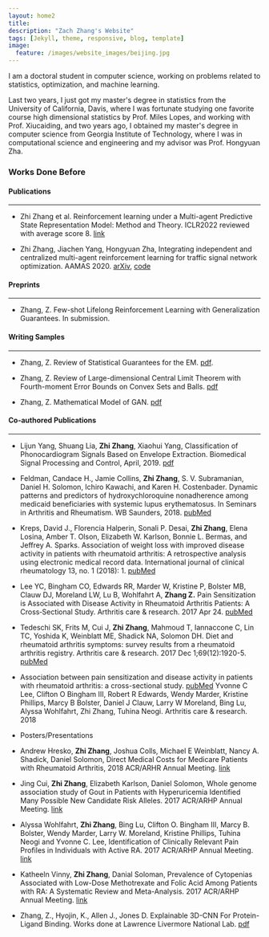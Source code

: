 ```yaml
---
layout: home2
title:
description: "Zach Zhang's Website"
tags: [Jekyll, theme, responsive, blog, template]
image:
  feature: /images/website_images/beijing.jpg
---
```


<!-- <br /> -->

<!-- ### Who am I 
You can also see my webpage [scholoar](https://scholar.google.com/citations?user=O__axAoAAAAJ&hl=en).
 -->
I am a doctoral student in computer science, working on problems related to statistics, optimization, and machine learning.  

<!-- In particular, the problems are related to statistical machine learning, high-dimensional statistics, computational statistics, statistical inference and estimation of dynamic systems. 
 -->
<!-- I am always highly interested in the statistical inference, estimation, and learning of dynamic systems and their relationship with reinforcement learning algorithms. 
statistical learning theory for explaining and analyzing how the deep neural network model works
I also care about heath. I worked 2 years as Data Scientist and Engineer in Harvard Medical School and other research position.  -->


Last two years, I just got my master's degree in statistics from the University of California, Davis, where I was fortunate studying one favorite course high dimensional statistics by Prof. Miles Lopes, and working with Prof. Xiucaiding, and two years ago, I obtained my master's degree in computer science from Georgia Institute of Technology, where I was in computational science and engineering and my advisor was Prof. Hongyuan Zha. 

<!-- I finished the Computer Science master degree in Georgia Tech specialized with <b>Machine Learning, where I worked on the multi-agent reinforcement learning research.
At the same time, I have sincere love for math, programming, and engineering, and automation, so I continue to strengthen my mathematics learning through advanced courses and research. 
<br/> -->
### Works Done Before
#### Publications
---
* Zhi Zhang et al. Reinforcement learning under a Multi-agent Predictive State Representation Model: Method and Theory. ICLR2022 reviewed with average score 8. [link](https://openreview.net/forum?id=PLDOnFoVm4)

* Zhi Zhang, Jiachen Yang, Hongyuan Zha, Integrating independent and centralized multi-agent reinforcement learning for traffic signal network optimization. AAMAS 2020. [arXiv](https://arxiv.org/abs/1909.10651), [code]()

#### Preprints
---
* Zhang, Z. Few-shot Lifelong Reinforcement Learning with Generalization Guarantees. In submission.  

#### Writing Samples
---
* Zhang, Z. Review of Statistical Guarantees for the EM. [pdf](https://github.com/zzh237/sta243/blob/main/STA243_Project_Zhi.pdf).


* Zhang, Z. Review of Large-dimensional Central Limit Theorem with Fourth-moment Error Bounds on Convex Sets and Balls. [pdf](https://github.com/zzh237/sta250/blob/main/STA250_Project_Zhi.pdf)


* Zhang, Z. Mathematical Model of GAN. [pdf](https://github.com/zzh237/sta299/blob/main/STA299_Project_Zhi.pdf)
 

#### Co-authored Publications
--- 
* Lijun Yang, Shuang Lia, <b>Zhi Zhang</b>, Xiaohui Yang, Classification of Phonocardiogram Signals Based on Envelope Extraction. Biomedical Signal Processing and Control, April, 2019. [pdf](https://www.researchgate.net/profile/Lijun-Yang-15/publication/338116487_Classification_of_Phonocardiogram_Signals_Based_on_Envelope_Optimization_Model_and_Support_Vector_Machine/links/5e00517c92851c836493bfa9/Classification-of-Phonocardiogram-Signals-Based-on-Envelope-Optimization-Model-and-Support-Vector-Machine.pdf) 
 
* Feldman, Candace H., Jamie Collins, <b>Zhi Zhang</b>, S. V. Subramanian, Daniel H. Solomon, Ichiro Kawachi, and Karen H. Costenbader. Dynamic patterns and predictors of hydroxychloroquine nonadherence among medicaid beneficiaries with systemic lupus erythematosus. In Seminars in Arthritis and Rheumatism. WB Saunders, 2018. [pubMed](https://pubmed.ncbi.nlm.nih.gov/29458974/)

* Kreps, David J., Florencia Halperin, Sonali P. Desai, <b>Zhi Zhang</b>, Elena Losina, Amber T. Olson, Elizabeth W. Karlson, Bonnie L. Bermas, and Jeffrey A. Sparks. Association of weight loss with improved disease activity in patients with rheumatoid arthritis: A retrospective analysis using electronic medical record data. International journal of clinical rheumatology 13, no. 1 (2018): 1.
[pubMed](https://www.ncbi.nlm.nih.gov/pmc/articles/PMC5875117/)


* Lee YC, Bingham CO, Edwards RR, Marder W, Kristine P, Bolster MB, Clauw DJ, Moreland LW, Lu B, Wohlfahrt A, <b>Zhang Z.</b> Pain Sensitization is Associated with Disease Activity in Rheumatoid Arthritis Patients: A Cross‐Sectional Study. Arthritis care & research. 2017 Apr 24. [pubMed](https://www.ncbi.nlm.nih.gov/pmc/articles/PMC5654691/)


* Tedeschi SK, Frits M, Cui J, <b>Zhi Zhang</b>, Mahmoud T, Iannaccone C, Lin TC, Yoshida K, Weinblatt ME, Shadick NA, Solomon DH. Diet and rheumatoid arthritis symptoms: survey results from a rheumatoid arthritis registry. Arthritis care & research. 2017 Dec 1;69(12):1920-5. [pubMed](https://pubmed.ncbi.nlm.nih.gov/28217907/)


* Association between pain sensitization and disease activity in patients with rheumatoid arthritis: a cross-sectional study. [pubMed]()
Yvonne C Lee, Clifton O Bingham III, Robert R Edwards, Wendy Marder, Kristine Phillips, Marcy B Bolster, Daniel J Clauw, Larry W Moreland, Bing Lu, Alyssa Wohlfahrt, Zhi Zhang, Tuhina Neogi. 
Arthritis care & research. 2018 



* Posters/Presentations
* Andrew Hresko, <b>Zhi Zhang</b>, Joshua Colls, Michael E Weinblatt, Nancy A. Shadick, Daniel Solomon, Direct Medical
Costs for Medicare Patients with Rheumatoid Arthritis, 2018 ACR/ARHR Annual Meeting. [link](https://acrabstracts.org/abstract/direct-medical-costs-for-medicare-patients-with-rheumatoid-arthritis/)

* Jing Cui, <b>Zhi Zhang</b>, Elizabeth Karlson, Daniel Solomon, Whole genome association study of Gout in Patients with
Hyperuricemia Identified Many Possible New Candidate Risk Alleles. 2017 ACR/ARHP Annual Meeting. [link](https://acrabstracts.org/abstract/gwas-of-gout-in-patients-with-hyperuricemia-identified-many-possible-new-candidate-risk-alleles/)

* Alyssa Wohlfahrt, <b>Zhi Zhang</b>, Bing Lu, Clifton O. Bingham III, Marcy B. Bolster, Wendy Marder, Larry W. Moreland, Kristine Phillips, Tuhina Neogi and Yvonne C. Lee, Identification of Clinically Relevant Pain Profiles in Individuals with Active RA. 2017 ACR/ARHP Annual Meeting. [link](https://acrabstracts.org/abstract/identification-of-clinically-relevant-pain-profiles-in-individuals-with-active-ra/) 

* Katheeln Vinny, <b>Zhi Zhang</b>, Danial Soloman, Prevalence of Cytopenias Associated with Low-Dose Methotrexate and Folic Acid Among Patients with RA: A Systematic Review and Meta-Analysis. 2017 ACR/ARHP Annual Meeting. [link](https://acrabstracts.org/abstract/hematologic-abnormalities-during-the-use-of-low-dose-methotrexate-for-rheumatoid-arthritis-a-systematic-review-and-meta-analysis/) 

<!-- < https://drive.google.com/file/d/1LjPYFeUvlhd-bTaX4dFrBjc5qIth47yG/view  -->
<!-- <figure>
  <img src="/images/projects/marl.jpg" width="524" height="300">
</figure> -->




* Zhang, Z., Hyojin, K., Allen J., Jones D. Explainable 3D-CNN For Protein-Ligand Binding. Works done at Lawrence Livermore National Lab. [pdf](https://github.com/zzh237/llnl)

 
 
<!-- ### Selected Courses Completed
Some favorite and related courses (100 as full score, A: 90-100, G: Graduate, U: Undergraduate): Probability Theory, Statistical Method for Research, Machine Learning(G: A), Reinforcement Learning (G: A), Machine Learning Theory (G: A), Numerical Analysis (G: A), Linear Algebra (G:A), Knowledge-based AI (G: A), Machine Learning for Trading (G: A), Design and Analysis of Algorithms (G:A),Statistical Analysis (G: A), Stats Method for Bio-experiment (G: A), Probability Theory & Mathematical Statistics (U: 96), Analysis (U: A), AI for Robotics (G: A), Software Development Process (G: A), Computer Vision (G: A), Physiological Genomics (G: A), Advanced Mathematics I-II (score: 99), Probability Theory & Mathematical Statistics (96), C Programming Language (U: 88), Electrotechnics & Electronics (93), Engineering Mechanics (95),  Basic Mechanics (91), Planning and Designing of Food Factory (85), Refrigeration Engineering (84),  Conspectus of Engineering Detection and Automation, Food Processing Machine and Equipment, Physics (84), Engineering Drawing and AutoCAD (88)  -->


<!-- #### Data Engineering and web visualization: 
I was a full time Senior Data Scientist for <a href="http://www.seluxdx.com/">SeLux Diagnostics Inc</a>, a biotechnology company, where the team are building 
the next generation high throughput FDA required antibiotic susceptibility testing (“AST”) device for clinical labs to run AST test for infectious disease efficiently
and precisely. Quite amount of data were generated from bio-experiments, chemical-experiments, device running, patient samples, I used <b>OOP</b> to capture those information 
from various objects such as physical device parameters, incubation results of microbiological plates, chemical reagents fluorescence value, bacterial genera, 
drug concentration, patients' record, then investigated their relationship, and then developed and applied machine learning algorithms (<b>Kernel Bayes, XGB, hmm, Bayes nets with Chow-Liu tree, conditional random fields, 
and deep learning LSTM</b>) to do different predication, such as minimum antibiotic susceptible concentration for different sample, and built a multi-functional software 
to embed the algorithms into the system of device for seamlessly backend device running and <b>algorithm training, testing, and frontend web-visualization</b> using the <b>multi-threads pipe</b> and 
<b>ASP.NET web service</b> to communicate data between device, database, and algorithm development platform (such as python, tensorflow, Matlab, R)<a href="https://github.com/zzh237/SeLux">(github).</a>

<figure>
  <img src="/images/projects/selux/Capture0.PNG" width="524" height="350">
</figure>
<figure>
  <img src="/images/projects/selux/Capture.PNG" width="424" height="300">
</figure>
<figure>
  <img src="/images/projects/selux/Capture2.PNG" width="424" height="300"> 
  <figcaption> sample algorithm training results on web </figcaption>
</figure>
<br/>


#### 3D Protein Feature Data Visualization:
I am interning at Lawrence Livermore National Laboratory to work on a project to understand the protein binding behavior, here I built tools to visualize the 3d docking structure and the activation layer output of the neural network. 

<figure>
  <img src="/images/projects/llnl.jpg" width="524" height="300">
</figure>
 -->

<!-- #### Statistical Inference and Data Mining in HealthCare 
I worked in Harvard Medical School and Brigham and Women's hospital division of clinical research in department of immunology, rheumatology, and pharmacoepidemiology for some projects related to <b>healthcare predicative modeling</b>, <b>NLP of doctor notes</b>, <b>longitudinal</b> data analysis, <b>PCA</b> analysis, <b>Proportional hazards modeling</b>, genome-wide association study <b>(GWAS)</b>, <b>EHR mining</b>, and developed tools and applications for scientists and doctors to easily store, processing, analyze and visualize data, with some paper produced, in 2013, 2014, 2015. 
<br/> -->


<!-- ####  course projects: 

- Machine Learning

<a href ="https://drive.google.com/open?id=1CKulfMYYOr_cs86v48-KcSf8QiytfbHO">supervised learning</a>, <a href ="https://drive.google.com/open?id=1jMAsi-wVYdruQQTWWGKeoFV9NzBmCvda">randomized optimization</a>, <a href ="https://drive.google.com/open?id=1ywQx8xkWuFNqYK2NYOw2Pdddl9NkRLVP">unsupervised learning</a>, and <a href ="https://drive.google.com/open?id=1cd3hXTwb1pvLT8AO-PiUOTGLStOIsDBA">Markov Decision Processes</a>. 

<br />

- Computer Vision 

Activity classification using MHI: In class project, I classified different human movements behavior by training video data containing multiple human movements, 
using the motion history image stack to represent the video data, performed background subtraction, motion history images moments calculation, 
and applied different classifiers to train the image moments, then predicated the human behavior from real-world video [<a href ="https://drive.google.com/open?id=1bePGRlxUlnrkpv3T5gDZI4h4d5zAr9bv">PDF</a>].  

<figure>
  <img src="/images/projects/mhi/mhi.png" width="700" height="400">  
  <figcaption> motion history images</figcaption>
</figure>
<figure>
  <img src="/images/projects/mhi/pred.png" width="700" height="400">  
  <figcaption> capture of real moving prediction </figcaption>
</figure>
<figure>
  <img src="/images/projects/mhi/cm.png" width="400" height="420">  
  <figcaption> confusion matrix </figcaption>
</figure>


<br />

Bayes Nets with Chow-Liu to do multi-classification of photos: I collected data from instagram photos of five national parks. I then trained up a classifier that correctly predicts the park from a photo. This is a non-trivial task, since naive approach -- using each pixel as a feature -- will fail. To see why consider the two photos below.
<figure>
  <img src="/images/projects/bn-chowliu/intro.PNG" width="304" height="180">  
</figure>
Landmark occurs in both photos but not in the same position in the image. Further due to the opening in the arch, middle of the photo may be occupied by sky or rock. At best, treating pixels as feature I can analyze image in terms of color frequencies -- how intense are the red, green and blue channel.

Instead of using each pixel as a feature, I used features -- computed by a neural network -- which aggregate information about edges, shapes, and color intensities across the whole image to do prediction.
I trained a prediction model which takes distilled representation of the photos, 1000 features per picture, and predicts where the photo was taken. 
I modeled features in the dataset using Bayesian networks, one for each class -- natural park. I implement learning of the tree structure for each class using Chow-Liu algorithm, then
I used the tree structure to learn parameters for conditional probabilities associated with edges in these trees, then 
I computed probability of a feature vector xx in each of the five Bayesian networks, then I computed probabilities that the feature vector xx belongs to each class, then I made predictions based on probabilities and explored prediction performance. 

<figure>
  <img src="/images/projects/bn-chowliu/cm.png" width="350" height="330">  
  <figcaption> confusion matrix</figcaption>
</figure>
<figure>
  <img src="/images/projects/bn-chowliu/res.png" width="400" height="420">  
  <figcaption> incorrect predicted photo </figcaption>
</figure>

<br />

- Robot Intelli: Planning

Simulated Intelligent Robot Tracking Agent: in course project, I developed a naive intelligent agent to predict the future trajectory of a Nano robot’s dynamic moving position; 
evaluated multiple training algorithms in Bayesian probabilistic model, linear-Gaussian model (Kalman Filters), sequential Monte Carlo simulation (particle filters), 
residual learning model; reduced video data dimensionality by PCA; tuned residual neural network hyperparameters 
and applied bootstrap aggregation with multiple residual neural networks [<a href ="https://github.com/zzh237/cs8803-AI4R">Github</a>][<a href ="https://drive.google.com/open?id=1h349nlaTj-p_aJAxRO1wWl6PvWtd7ose">PDF</a>].
<figure>
  <img src="/images/projects/ai4r/predictions_cropped.png" alt="The Pulpit Rock" width="304" height="180">  
</figure>
<figure>
<img src="/images/projects/ai4r/sample_predictions.png" alt="The Pulpit Rock" width="304" height="180">
</figure>

<br />

- Reinforcement Learning

I implemented Deep Q-networks using tensorflow to solve the LunarLander problem in the OpenGym AI. Three different techniques were applied to improve the performance of deep Q-Networks, which are <a href ="https://arxiv.org/pdf/1509.06461.pdf">double deep Q-Networks</a>, 
<a href ="https://arxiv.org/pdf/1511.06581.pdf">dueling deep Q-Networks</a>, and <a href ="https://arxiv.org/pdf/1511.05952.pdf">prioritized experience replay</a>. The scores per episode were compared [<a href ="https://drive.google.com/open?id=1sDkJUoM2ZCd9DocFZo8siLoN_U7iI32J">PDF</a>].     
<figure>
  <img src="/images/projects/lunarlander/algo_compare_per_ep.png" width="304" height="180">
</figure>
<figure>
  <img src="/images/projects/lunarlander/episode_0.gif" width="304" height="180">  
  <figcaption> Episode 0 </figcaption>
</figure>
<figure>
  <img src="/images/projects/lunarlander/episode_3000.gif" width="304" height="180">  
  <figcaption> Episode 5000 </figcaption>
</figure>

<br/>

<div class = "titled-image">
<figure class = "titled-image">
    <img src = "{{ site.url }}/images/author_images/Zach-Zhang-Yellowstone.jpg" width="189" height="252">
    <figcaption>Zach Zhang at Yellowstone in 2017</figcaption>
</figure>
</div> -->





